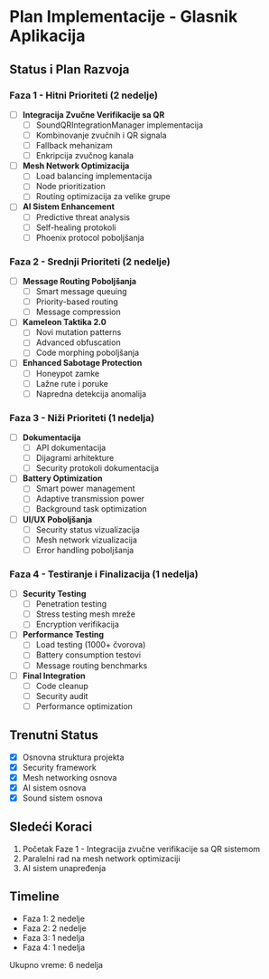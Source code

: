 # Plan Implementacije - Glasnik Aplikacija

## Status i Plan Razvoja

### Faza 1 - Hitni Prioriteti (2 nedelje)
- [ ] **Integracija Zvučne Verifikacije sa QR**
  - [ ] SoundQRIntegrationManager implementacija
  - [ ] Kombinovanje zvučnih i QR signala
  - [ ] Fallback mehanizam
  - [ ] Enkripcija zvučnog kanala
  
- [ ] **Mesh Network Optimizacija**
  - [ ] Load balancing implementacija
  - [ ] Node prioritization
  - [ ] Routing optimizacija za velike grupe
  
- [ ] **AI Sistem Enhancement**
  - [ ] Predictive threat analysis
  - [ ] Self-healing protokoli
  - [ ] Phoenix protocol poboljšanja

### Faza 2 - Srednji Prioriteti (2 nedelje)
- [ ] **Message Routing Poboljšanja**
  - [ ] Smart message queuing
  - [ ] Priority-based routing
  - [ ] Message compression
  
- [ ] **Kameleon Taktika 2.0**
  - [ ] Novi mutation patterns
  - [ ] Advanced obfuscation
  - [ ] Code morphing poboljšanja
  
- [ ] **Enhanced Sabotage Protection**
  - [ ] Honeypot zamke
  - [ ] Lažne rute i poruke
  - [ ] Napredna detekcija anomalija

### Faza 3 - Niži Prioriteti (1 nedelja)
- [ ] **Dokumentacija**
  - [ ] API dokumentacija
  - [ ] Dijagrami arhitekture
  - [ ] Security protokoli dokumentacija
  
- [ ] **Battery Optimization**
  - [ ] Smart power management
  - [ ] Adaptive transmission power
  - [ ] Background task optimization
  
- [ ] **UI/UX Poboljšanja**
  - [ ] Security status vizualizacija
  - [ ] Mesh network vizualizacija
  - [ ] Error handling poboljšanja

### Faza 4 - Testiranje i Finalizacija (1 nedelja)
- [ ] **Security Testing**
  - [ ] Penetration testing
  - [ ] Stress testing mesh mreže
  - [ ] Encryption verifikacija
  
- [ ] **Performance Testing**
  - [ ] Load testing (1000+ čvorova)
  - [ ] Battery consumption testovi
  - [ ] Message routing benchmarks
  
- [ ] **Final Integration**
  - [ ] Code cleanup
  - [ ] Security audit
  - [ ] Performance optimization

## Trenutni Status
- [x] Osnovna struktura projekta
- [x] Security framework
- [x] Mesh networking osnova
- [x] AI sistem osnova
- [x] Sound sistem osnova

## Sledeći Koraci
1. Početak Faze 1 - Integracija zvučne verifikacije sa QR sistemom
2. Paralelni rad na mesh network optimizaciji
3. AI sistem unapređenja

## Timeline
- Faza 1: 2 nedelje
- Faza 2: 2 nedelje
- Faza 3: 1 nedelja
- Faza 4: 1 nedelja

Ukupno vreme: 6 nedelja 